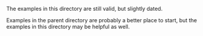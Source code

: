 The examples in this directory are still valid, but slightly dated.

Examples in the parent directory are probably a better place to start, but the examples in this directory may be helpful as well.
